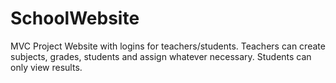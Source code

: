 # SchoolWebsite
MVC Project Website with logins for teachers/students. Teachers can create subjects, grades, students and assign whatever necessary. Students can only view results.
